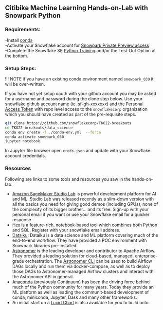 ## Citibike Machine Learning Hands-on-Lab with Snowpark Python  

### Requirements:  
-Install [conda](https://docs.conda.io/projects/conda/en/latest/user-guide/install/macos.html)  
-Activate your Snowflake account for [Snowpark Private Preview access](https://docs.google.com/forms/d/e/1FAIpQLSf0-ns-PQxjYJLCeSDybZyZeGtcab7NNNdU27IssZdRTEJ3Tg/viewform)  
-Complete the Snowflake SE [Python Training](https://snowflake.udemy.com/learning-paths/2001710/) and/or the Test-Out Option at the bottom.  
  
    

### Setup Steps:
!!! NOTE if you have an existing conda environment named `snowpark_030` it will be over-written.

If you have not yet setup oauth with your github account you may be asked for a username and password during the clone step below.  Use your snowflake github account name (ie. sf-gh-xxxxxxx) and the [Personal Access Token](https://github.com/settings/tokens) with repo level access to the `snowflakecorp` organization which you should have created as part of the pre-requisite steps.  
  
```bash
git clone https://github.com/snowflakecorp/TKO22-breakouts
cd TKO22-breakouts/data_science
conda env create -f ./conda-env.yml  --force
conda activate snowpark_030
jupyter notebook
```
  
In Jupyter file browser open `creds.json` and update with your Snowflake account credentials.

### Resources
Following are links to some tools and resources you saw in the hands-on-lab:  
  
- [Amazon SageMaker Studio Lab](https://studiolab.sagemaker.aws/) is powerful development platform for AI and ML.  Studio Lab was released recently as a slim-down version with all the basics you need for giving good demos (including GPUs), none of the complexity of its bigger brother... and its free.  Sign-up with your personal email if you want or use your Snowflake email for a quicker response.  
- [Hex](https://app.hex.tech/snowflake) is a feature-rich, notebook-based tool which combines both Python and SQL. Register with your snowflake email address.   
- [Dataiku](https://design.snowflakepoc.amer-aws.dataiku-dss.io/): Dataiku is a data science and ML platform covering much of the end-to-end workflow. They have provided a POC environment with Snowpark libraries pre-installed.   
- [Astronomer](https://www.astronomer.io/) is the leading developer and contributor to Apache Airflow.  They provided a leading solution for cloud-based, managed, enterprise-grade orchestration. The [Astronomer CLI](https://github.com/astronomer/astro-cli) can be used to build Airflow DAGs locally and run them via docker-compose, as well as to deploy those DAGs to Astronomer-managed Airflow clusters and interact with the Astronomer API in general.  
- [Anaconda](https://anaconda.org/) (previously Continuum) has been the driving force behind much of the Python community for many years.  Today they provide an ML platform as well as leading the communit-based development of conda, miniconda, Jupyter, Dask and many other frameworks.   
- An initial start on a [Lucid Chart](https://lucid.app/lucidchart/3ce345ba-ef43-4bb2-b5f3-f7c538593e60/edit?invitationId=inv_aed1406d-604a-4079-bdbd-740d2d5df95e&page=0_0#) is also available for you to build onto.  
